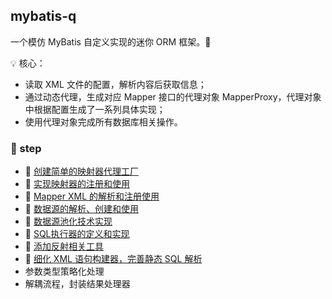 ## mybatis-q

一个模仿 MyBatis 自定义实现的迷你 ORM 框架。🫣

💡 核心：
- 读取 XML 文件的配置，解析内容后获取信息；
- 通过动态代理，生成对应 Mapper 接口的代理对象 MapperProxy，代理对象中根据配置生成了一系列具体实现；
- 使用代理对象完成所有数据库相关操作。


### 👣 step

- 🧩 [创建简单的映射器代理工厂](https://github.com/EmeryWan/mybatis-q/tree/step/mybatis-q-step-01)
- 🧩 [实现映射器的注册和使用](https://github.com/EmeryWan/mybatis-q/tree/step/mybatis-q-step-02)
- 🧩 [Mapper XML 的解析和注册使用](https://github.com/EmeryWan/mybatis-q/tree/step/mybatis-q-step-03)
- 🧩 [数据源的解析、创建和使用](https://github.com/EmeryWan/mybatis-q/tree/step/mybatis-q-step-04)
- 🧩 [数据源池化技术实现](https://github.com/EmeryWan/mybatis-q/tree/step/mybatis-q-step-05)
- 🧩 [SQL执行器的定义和实现](https://github.com/EmeryWan/mybatis-q/tree/step/mybatis-q-step-06)
- 🧩 [添加反射相关工具](https://github.com/EmeryWan/mybatis-q/tree/step/mybatis-q-step-07)
- 🧩 [细化 XML 语句构建器，完善静态 SQL 解析](https://github.com/EmeryWan/mybatis-q/tree/step/mybatis-q-step-08)
- 参数类型策略化处理
- 解耦流程，封装结果处理器
